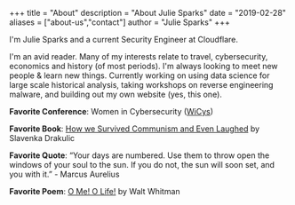 +++
title = "About"
description = "About Julie Sparks"
date = "2019-02-28"
aliases = ["about-us","contact"]
author = "Julie Sparks"
+++


I'm Julie Sparks and a current Security Engineer at Cloudflare.

I'm an avid reader. Many of my interests relate to travel, cybersecurity, economics and history (of most periods). I'm always looking to meet new people & learn new things. Currently working on using data science for large scale historical analysis, taking workshops on reverse engineering malware, and building out my own website (yes, this one).

**Favorite Conference**: Women in Cybersecurity ([WiCys](https://www.wicys.org/))

**Favorite Book**: [How we Survived Communism and Even Laughed](https://www.amazon.com/How-Survived-Communism-Even-Laughed/dp/0060975407) by Slavenka Drakulic

**Favorite Quote**: “Your days are numbered. Use them to throw open the windows of your soul to the sun. If you do not, the sun will soon set, and you with it.” - Marcus Aurelius

**Favorite Poem**: [O Me! O Life!](https://www.poetryfoundation.org/poems/51568/o-me-o-life) by Walt Whitman

